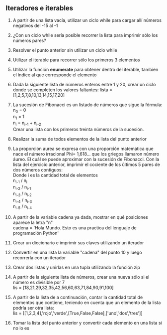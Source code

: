 ## Iteradores e iterables

1) A partir de una lista vacía, utilizar un ciclo while para cargar allí números negativos del -15 al -1

2) ¿Con un ciclo while sería posible recorrer la lista para imprimir sólo los números pares?

3) Resolver el punto anterior sin utilizar un ciclo while

4) Utilizar el iterable para recorrer sólo los primeros 3 elementos

5) Utilizar la función **enumerate** para obtener dentro del iterable, tambien el índice al que corresponde el elemento

6) Dada la siguiente lista de números enteros entre 1 y 20, crear un ciclo donde se completen los valores faltantes: lista = [1,2,5,7,8,10,13,14,15,17,20]

7) La sucesión de Fibonacci es un listado de números que sigue la fórmula: <br>
n<sub>0</sub> = 0<br>
n<sub>1</sub> = 1<br>
n<sub>i</sub> = n<sub>i-1</sub> + n<sub>i-2</sub><br>
Crear una lista con los primeros treinta números de la sucesión.<br>

8) Realizar la suma de todos elementos de la lista del punto anterior

9) La proporción aurea se expresa con una proporción matemática que nace el número irracional Phi= 1,618… que los griegos llamaron número áureo. El cuál se puede aproximar con la sucesión de Fibonacci. Con la lista del ejercicio anterior, imprimir el cociente de los últimos 5 pares de dos números contiguos:<br>
Donde i es la cantidad total de elementos<br>
n<sub>i-1</sub> / n<sub>i</sub><br>
n<sub>i-2</sub> / n<sub>i-1</sub><br>
n<sub>i-3</sub> / n<sub>i-2</sub><br>
n<sub>i-4</sub> / n<sub>i-3</sub><br>
n<sub>i-5</sub> / n<sub>i-4</sub><br>
 

10) A partir de la variable cadena ya dada, mostrar en qué posiciones aparece la letra "n"<br>
cadena = 'Hola Mundo. Esto es una practica del lenguaje de programación Python'

11) Crear un diccionario e imprimir sus claves utilizando un iterador

12) Convertir en una lista la variable "cadena" del punto 10 y luego recorrerla con un iterador 

13) Crear dos listas y unirlas en una tupla utilizando la función zip

14) A partir de la siguiente lista de números, crear una nueva sólo si el número es divisible por 7<br>
lis = [18,21,29,32,35,42,56,60,63,71,84,90,91,100]

15) A partir de la lista de a continuación, contar la cantidad total de elementos que contiene, teniendo en cuenta que un elemento de la lista podría ser otra lista:<br>
lis = [[1,2,3,4],'rojo','verde',[True,False,False],['uno','dos','tres']]

16) Tomar la lista del punto anterior y convertir cada elemento en una lista si no lo es
